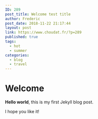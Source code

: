 ```yaml
---
ID: 289
post_title: Welcome test title
author: Frederic
post_date: 2018-11-22 21:17:44
layout: post
link: https://www.choudat.fr/?p=289
published: true
tags:
  - hot
  - summer
categories:
  - blog
  - travel
---
```

# Welcome

**Hello world**, this is my first Jekyll blog post.

I hope you like it!